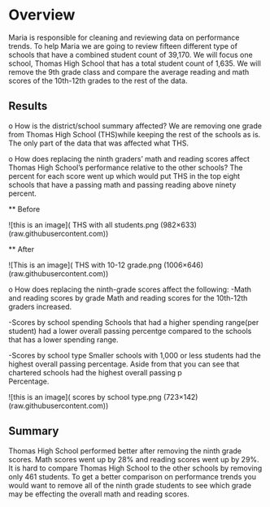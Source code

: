 # Overview 

Maria is responsible for cleaning and reviewing data on performance trends. To help Maria we are going to review fifteen different type of schools that have a combined student count of 39,170. We will focus one school, Thomas High School that has a total student count of 1,635. We will remove the 9th grade class and compare the average reading and math scores of the 10th-12th grades to the rest of the data. 



## Results

o	How is the district/school summary affected?
We are removing one grade from Thomas High School (THS)while keeping the rest of the schools as is. The only part of the data that was affected what THS. 

o	How does replacing the ninth graders’ math and reading scores affect Thomas High School’s performance relative to the other schools?
The percent for each score went up which would put THS in the top eight schools that have a passing math and passing reading above ninety percent.

** Before 

![this is an image]( THS with all students.png (982×633) (raw.githubusercontent.com))

** After

![This is an image]( THS with 10-12 grade.png (1006×646) (raw.githubusercontent.com))


o	How does replacing the ninth-grade scores affect the following:
  -Math and reading scores by grade
    Math and reading scores for the 10th-12th graders increased. 

  -Scores by school spending
   Schools that had a higher spending range(per student) had a lower overall passing percentge compared to the schools that has a lower spending range.

  -Scores by school type
   Smaller schools with 1,000 or less students had the highest overall passing percentage. Aside from that you can see that chartered schools had the highest overall passing p  
   Percentage.

![this is an image]( scores by school type.png (723×142) (raw.githubusercontent.com))



## Summary

Thomas High School performed better after removing the ninth grade scores. Math scores went up by 28% and reading scores went up by 29%. It is hard to compare Thomas High School
to the other schools by removing only 461 students. To get a better comparison on performance trends you would want to remove all of the ninth grade students to see which grade
may be effecting the overall math and reading scores. 

